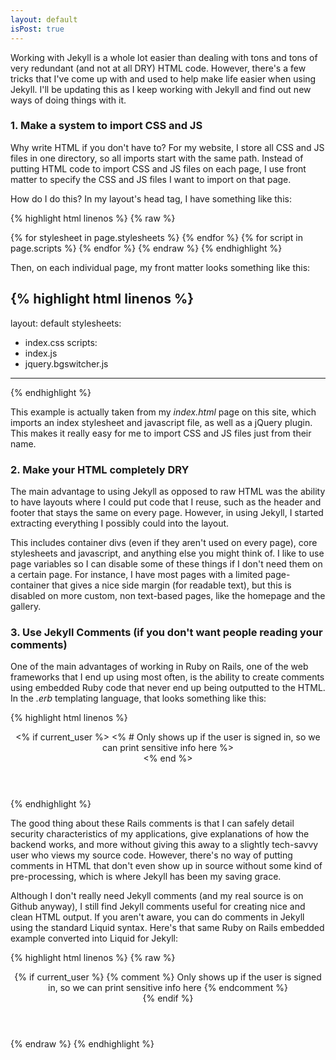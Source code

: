 ```yaml
---
layout: default
isPost: true
---
```


Working with Jekyll is a whole lot easier than dealing with tons and tons
of very redundant (and not at all DRY) HTML code. However, there's a few 
tricks that I've come up with and used to help make life easier when using
Jekyll. I'll be updating this as I keep working with Jekyll and find out 
new ways of doing things with it.

<h3 class="left-align">
	1. Make a system to import CSS and JS
</h3>

Why write HTML if you don't have to? For my website, I store all CSS and JS
files in one directory, so all imports start with the same path. Instead of
putting HTML code to import CSS and JS files on each page, I use front matter
to specify the CSS and JS files I want to import on that page.

How do I do this? In my layout's head tag, I have something like this:

{% highlight html linenos %}
{% raw %}
<html>
	<head>
	{% for stylesheet in page.stylesheets %}
		<link href="/css/{{  stylesheet }}" rel="stylesheet">
	{% endfor %}
	{% for script in page.scripts %}
		<script src="/js/{{ script }}"></script>
	{% endfor %}
	</head>
</html>
{% endraw %}
{% endhighlight %}

Then, on each individual page, my front matter looks something like this:

{% highlight html linenos %}
---
layout: default
stylesheets:
 - index.css
scripts:
 - index.js
 - jquery.bgswitcher.js
---
{% endhighlight %}

This example is actually taken from my <i>index.html</i> page on this site,
which imports an index stylesheet and javascript file, as well as a jQuery
plugin. This makes it really easy for me to import CSS and JS files just
from their name.

<h3 class="left-align">
	2. Make your HTML completely DRY
</h3>

The main advantage to using Jekyll as opposed to raw HTML was the ability
to have layouts where I could put code that I reuse, such as the header and
footer that stays the same on every page. However, in using Jekyll, I started
extracting everything I possibly could into the layout.

This includes container divs (even if they aren't used on every page), core
stylesheets and javascript, and anything else you might think of. I like to
use page variables so I can disable some of these things if I don't need them
on a certain page. For instance, I have most pages with a limited page-container
that gives a nice side margin (for readable text), but this is disabled on more
custom, non text-based pages, like the homepage and the gallery.


<h3 class="left-align">
	3. Use Jekyll Comments <span class="no-bold">(if you don't want people
	reading your comments)</span>
</h3>

One of the main advantages of working in Ruby on Rails, one of the web frameworks
that I end up using most often, is the ability to create comments using embedded
Ruby code that never end up being outputted to the HTML. In the <i>.erb</i>
templating language, that looks something like this:

{% highlight html linenos %}
<header>
	<% if current_user %>
		<% # Only shows up if the user is signed in, so we can print sensitive info here %>
		<div class="user-details">
			<!-- Actual content -->
		</div>
	<% end %>
</header>
{% endhighlight %}

The good thing about these Rails comments is that I can safely detail security 
characteristics of my applications, give explanations of how the backend works,
and more without giving this away to a slightly tech-savvy user who views my
source code. However, there's no way of putting comments in HTML that don't even
show up in source without some kind of pre-processing, which is where Jekyll has
been my saving grace.

Although I don't really need Jekyll comments (and my real source is on Github
anyway), I still find Jekyll comments useful for creating nice and clean HTML
output. If you aren't aware, you can do comments in Jekyll using the standard
Liquid syntax. Here's that same Ruby on Rails embedded example converted into
Liquid for Jekyll:

{% highlight html linenos %}
{% raw %}
<header>
	{% if current_user %}
		{% comment %}
			Only shows up if the user is signed in, so we can print sensitive info here
		{% endcomment %}
		<div class="user-details">
			<!-- Actual content -->
		</div>
	{% endif %}
</header>
{% endraw %}
{% endhighlight %}




